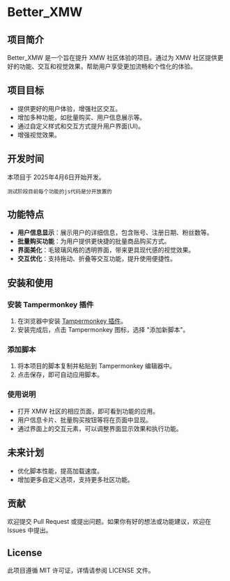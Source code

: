 # Better_XMW

## 项目简介
Better_XMW 是一个旨在提升 XMW 社区体验的项目。通过为 XMW 社区提供更好的功能、交互和视觉效果，帮助用户享受更加流畅和个性化的体验。

## 项目目标
- 提供更好的用户体验，增强社区交互。
- 增加多种功能，如批量购买、用户信息展示等。
- 通过自定义样式和交互方式提升用户界面(UI)。
- 增强视觉效果。
  
## 开发时间
本项目于 2025年4月6日开始开发。

`测试阶段目前每个功能的js代码是分开放置的`

## 功能特点
- **用户信息显示**：展示用户的详细信息，包含账号、注册日期、粉丝数等。
- **批量购买功能**：为用户提供更快捷的批量商品购买方式。
- **界面美化**：毛玻璃风格的透明界面，带来更具现代感的视觉效果。
- **交互优化**：支持拖动、折叠等交互功能，提升使用便捷性。

## 安装和使用

### 安装 Tampermonkey 插件
1. 在浏览器中安装 [Tampermonkey 插件](https://www.tampermonkey.net/)。
2. 安装完成后，点击 Tampermonkey 图标，选择 "添加新脚本"。

### 添加脚本
1. 将本项目的脚本复制并粘贴到 Tampermonkey 编辑器中。
2. 点击保存，即可自动应用脚本。

### 使用说明
- 打开 XMW 社区的相应页面，即可看到功能的应用。
- 用户信息卡片、批量购买按钮等将在页面中显现。
- 通过界面上的交互元素，可以调整界面显示效果和执行功能。

## 未来计划
- 优化脚本性能，提高加载速度。
- 增加更多自定义选项，支持更多社区功能。

## 贡献
欢迎提交 Pull Request 或提出问题。如果你有好的想法或功能建议，欢迎在 Issues 中提出。

## License
此项目遵循 MIT 许可证，详情请参阅 LICENSE 文件。
